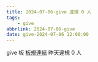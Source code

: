 ```yaml
---
title: 2024-07-06-give 違規 0 人
tags:
    - give
abbrlink: 2024-07-06-give
date: give-2024-07-06 12:00:00
---
```

give 板 [板規連結](https://www.ptt.cc/bbs/give/M.1612495900.A.C32.html)
昨天違規 0 人
